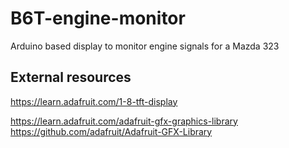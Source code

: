 # B6T-engine-monitor
Arduino based display to monitor engine signals for a Mazda 323

## External resources
https://learn.adafruit.com/1-8-tft-display

https://learn.adafruit.com/adafruit-gfx-graphics-library
https://github.com/adafruit/Adafruit-GFX-Library
